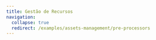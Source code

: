 ```yaml
---
title: Gestão de Recursos
navigation:
  collapse: true
  redirect: /examples/assets-management/pre-processors
---
```

